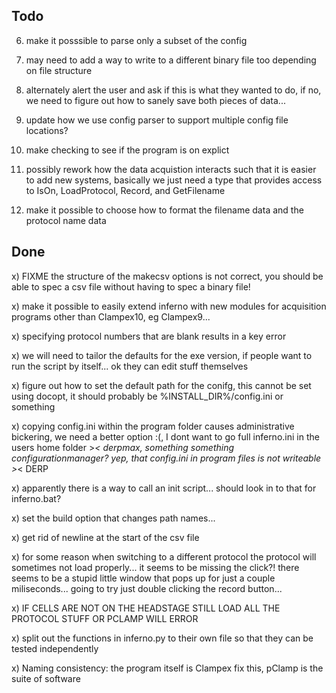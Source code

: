 Todo
----
6) make it posssible to parse only a subset of the config

8) may need to add a way to write to a different binary file too depending on file structure

9) alternately alert the user and ask if this is what they wanted to do, if no, we need to figure out how to sanely save both pieces of data...

10) update how we use config parser to support multiple config file locations?

11) make checking to see if the program is on explict

12) possibly rework how the data acquistion interacts such that it is easier to add new systems, basically we just need a type that provides access to IsOn, LoadProtocol, Record, and GetFilename

13) make it possible to choose how to format the filename data and the protocol name data



Done
----
x) FIXME the structure of the makecsv options is not correct, you should be able to spec a csv file without having to spec a binary file!

x) make it possible to easily extend inferno with new modules for acquisition programs other than Clampex10, eg Clampex9...

x) specifying protocol numbers that are blank results in a key error

x) we will need to tailor the defaults for the exe version, if people want to run the script by itself... ok they can edit stuff themselves

x) figure out how to set the default path for the conifg, this cannot be set using docopt, it should probably be %INSTALL_DIR%/config.ini or something

x) copying config.ini within the program folder causes administrative bickering, we need a better option :(, I dont want to go full inferno.ini in the users home folder >_< derpmax, something something configurationmanager? yep, that config.ini in program files is not writeable >_< DERP

x) apparently there is a way to call an init script... should look in to that for inferno.bat?

x) set the build option that changes path names...

x) get rid of newline at the start of the csv file

x) for some reason when switching to a different protocol the protocol will sometimes not load properly... it seems to be missing the click?! there seems to be a stupid little window that pops up for just a couple miliseconds... going to try just double clicking the record button...

x) IF CELLS ARE NOT ON THE HEADSTAGE STILL LOAD ALL THE PROTOCOL STUFF OR PCLAMP WILL ERROR

x) split out the functions in inferno.py to their own file so that they can be tested independently

x) Naming consistency: the program itself is Clampex fix this, pClamp is the suite of software
